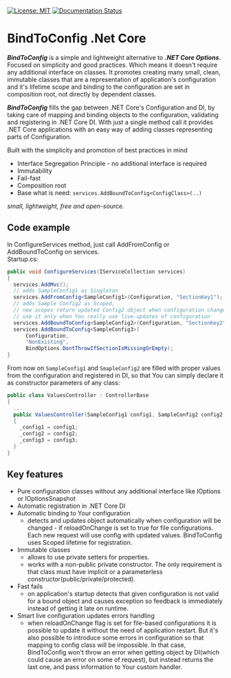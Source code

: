 [![License: MIT](https://img.shields.io/badge/License-MIT-blue.svg)](https://raw.githubusercontent.com/BindToConfig/BindToConfig/master/LICENSE)
[![Documentation Status](https://readthedocs.org/projects/bindtoconfig/badge/?version=latest)](https://bindtoconfig.readthedocs.io/en/latest/?badge=latest)
      
# BindToConfig .Net Core
***BindToConfig*** is a simple and lightweight alternative to ***.NET Core Options***. 
Focused on simplicity and good practices. Which means it doesn't require any additional interface on classes. 
It promotes creating many small, clean, immutable classes that are a representation of application's configuration and it's lifetime scope and binding to the configuration are set in composition root, not directly by dependent classes. 

***BindToConfig*** fills the gap between .NET Core's Configuration and DI, by taking care of mapping and binding objects to the configuration, validating and registering in .NET Core DI. 
With just a single method call it provides .NET Core applications with an easy way of adding classes representing parts of Configuration. 

Built with the simplicity and promotion of best practices in mind
* Interface Segregation Principle - no additional  interface is required
* Immutability
* Fail-fast
* Composition root 
* Base what is need: ``services.AddBoundToConfig<ConfigClass>(..)``

*small, lightweight, free and open-source.*

## Code example
In ConfigureServices method, just call AddFromConfig or AddBoundToConfig on services.  
Startup.cs:

```csharp
public void ConfigureServices(IServiceCollection services)
{
  services.AddMvc();
  // adds SampleConfig1 as Singleton
  services.AddFromConfig<SampleConfig1>(Configuration, "SectionKey1");
  // adds Sample Config2 as Scoped, 
  // new scopes return updated Config2 object when configuration changes
  // use it only when You really use live-updates of configuration
  services.AddBoundToConfig<SampleConfig2>(Configuration, "SectionKey2");
  services.AddBoundToConfig<SampleConfig3>(
      Configuration,
      "NonExisting",
      BindOptions.DontThrowIfSectionIsMissingOrEmpty);
}
```
From now on `SampleConfig1` and `SmapleConfig2` are filled with proper values from the configuration and registered in DI, so that You can simply declare it as constructor parameters of any class:

```csharp
public class ValuesController : ControllerBase
{
  ...
  public ValuesController(SampleConfig1 config1, SampleConfig2 config2, SampleConfig3 config3)
  {
    _config1 = config1;
    _config2 = config2;
    _config3 = config3;  
  }
}
```

## Key features
- Pure configuration classes without any additional interface like IOptions or IOptionsSnapshot
- Automatic registration in .NET Core DI
- Automatic binding to Your configuration
  - detects and updates object automatically when configuration will be changed - if reloadOnChange is set to true for file configurations. 
  Each new request will use config with updated values. BindToConfig uses Scoped lifetime for registration.
- Immutable classes
    - allows to use private setters for properties.
    - works with a non-public private constructor. The only requirement is that class must have implicit or a parameterless constructor(public/private/protected).
- Fast fails
    - on application's startup detects that given configuration is not valid for a bound  object and causes exception so feedback is immediately instead of getting it late on runtime.
- Smart live configuration updates errors handling
    - when reloadOnChange flag is set for file-based configurations it is possible to update it without the need of application restart. But it's also possible to introduce some errors in configuration so that mapping to config class will be impossible. In that case, BindToConfig won't throw an error when getting object by DI(which could cause an error on some of request), but instead returns the last one, and pass information to Your custom handler.


